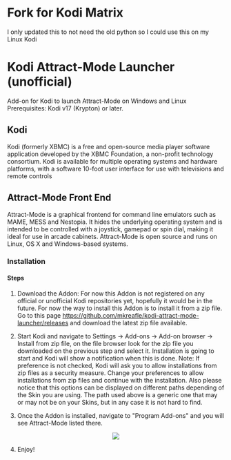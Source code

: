 # Fork for Kodi Matrix
I only updated this to not need the old python so I could use this on my Linux Kodi

# Kodi Attract-Mode Launcher (unofficial)
Add-on for Kodi to launch Attract-Mode on Windows and Linux
Prerequisites: Kodi v17 (Krypton) or later.


## Kodi
Kodi (formerly XBMC) is a free and open-source media player software application developed by the XBMC Foundation, a non-profit technology consortium. Kodi is available for multiple operating systems and hardware platforms, with a software 10-foot user interface for use with televisions and remote controls

## Attract-Mode Front End
Attract-Mode is a graphical frontend for command line emulators such as MAME, MESS and Nestopia. It hides the underlying operating system and is intended to be controlled with a joystick, gamepad or spin dial, making it ideal for use in arcade cabinets. Attract-Mode is open source and runs on Linux, OS X and Windows-based systems.

### Installation
#### Steps

1. Download the Addon:
For now this Addon is not registered on any official or unofficial Kodi repositories yet, hopefully it would be in the future. For now the way to install this Addon is to install it from a zip file.
Go to this page https://github.com/mkreafle/kodi-attract-mode-launcher/releases and download the latest zip file available.

2. Start Kodi and navigate to Settings -> Add-ons -> Add-on browser -> Install from zip file, on the file browser look for the zip file you downloaded on the previous step and select it. Installation is going to start and Kodi will show a notification when this is done.
Note: If preference is not checked, Kodi will ask you to allow installations from zip files as a security measure. Change your preferences to allow installations from zip files and continue with the installation. Also please notice that this options can be displayed on different paths depending of the Skin you are using. The path used above is a generic one that may or may not be on your Skins, but in any case it is not hard to find.

3. Once the Addon is installed, navigate to "Program Add-ons" and you will see Attract-Mode listed there.
<p align="center">
  <img src="https://github.com/mkreafle/kodi-attract-mode-launcher/blob/master/script.attract-mode.launcher/resources/media/screenshot-selected.png"/>
</p>

4. Enjoy!
